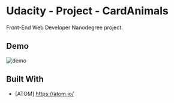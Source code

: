 # Udacity - Project - CardAnimals

Front-End Web Developer Nanodegree project.

## Demo

![demo](https://github.com/IgorRussi/Udacity---Project-CardAnimals/blob/master/DemoView.JPG)

## Built With

* [ATOM] https://atom.io/

